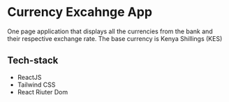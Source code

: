 # Currency Excahnge App

One page application that displays all the currencies from the bank and their respective exchange rate. The base currency is Kenya Shillings (KES)

## Tech-stack

- ReactJS
- Tailwind CSS
- React Riuter Dom
